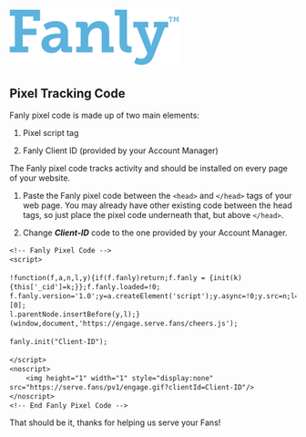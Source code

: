 # ![Alt](fanly-word-blue.png "Fanly") #
## Pixel Tracking Code ##



Fanly pixel code is made up of two main elements:

1. Pixel script tag

2. Fanly Client ID (provided by your Account Manager)

The Fanly pixel code tracks activity and should be installed on every page of your website.

1. Paste the Fanly pixel code between the `<head>` and `</head>` tags of your web page. You may already have other existing code between the head tags, so just place the pixel code underneath that, but above `</head>`.

2. Change **_Client-ID_** code to the one provided by your Account Manager.


~~~~
<!-- Fanly Pixel Code -->
<script>

!function(f,a,n,l,y){if(f.fanly)return;f.fanly = {init(k){this['_cid']=k;}};f.fanly.loaded=!0;
f.fanly.version='1.0';y=a.createElement('script');y.async=!0;y.src=n;l=a.getElementsByTagName('script')[0];
l.parentNode.insertBefore(y,l);}(window,document,'https://engage.serve.fans/cheers.js');

fanly.init("Client-ID"); 

</script>
<noscript>
    <img height="1" width="1" style="display:none" src="https://serve.fans/pv1/engage.gif?clientId=Client-ID"/>
</noscript>
<!-- End Fanly Pixel Code -->
~~~~


That should be it, thanks for helping us serve your Fans!



